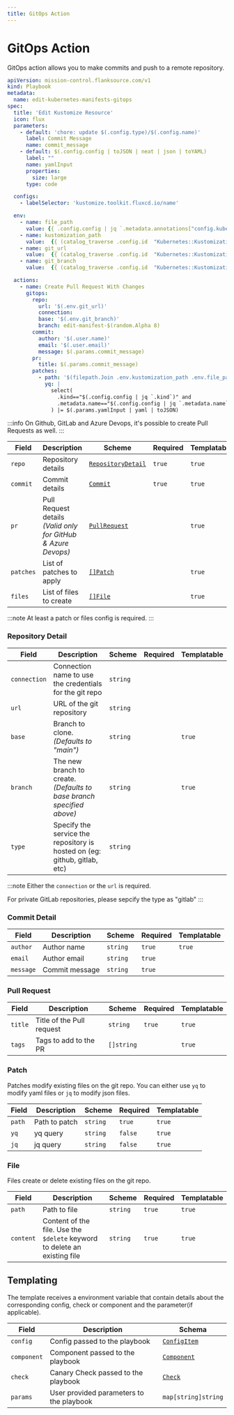 ```yaml
---
title: GitOps Action
---
```


# <Icon name="git"/> GitOps Action

GitOps action allows you to make commits and push to a remote repository.

```yaml title="update-pod-namespace.yaml"
apiVersion: mission-control.flanksource.com/v1
kind: Playbook
metadata:
  name: edit-kubernetes-manifests-gitops
spec:
  title: 'Edit Kustomize Resource'
  icon: flux
  parameters:
    - default: 'chore: update $(.config.type)/$(.config.name)'
      label: Commit Message
      name: commit_message
    - default: $(.config.config | toJSON | neat | json | toYAML)
      label: ""
      name: yamlInput
      properties:
        size: large
      type: code

  configs:
    - labelSelector: 'kustomize.toolkit.fluxcd.io/name'

  env:
    - name: file_path
      value: {{ .config.config | jq `.metadata.annotations["config.kubernetes.io/origin"]` | yaml).path }}
    - name: kustomization_path
      value:  {{ (catalog_traverse .config.id  "Kubernetes::Kustomization").Config | json | jq `.spec.path` }}
    - name: git_url
      value:  {{ (catalog_traverse .config.id  "Kubernetes::Kustomization/Kubernetes::GitRepository").Config | json | jq `.spec.url` }}
    - name: git_branch
      value:  {{ (catalog_traverse .config.id  "Kubernetes::Kustomization/Kubernetes::GitRepository").Config | json | jq `.spec.ref.branch` }}

  actions:
    - name: Create Pull Request With Changes
      gitops:
        repo:
          url: '$(.env.git_url)'
          connection:
          base: '$(.env.git_branch)'
          branch: edit-manifest-$(random.Alpha 8)
        commit:
          author: '$(.user.name)'
          email: '$(.user.email)'
          message: $(.params.commit_message)
        pr:
          title: $(.params.commit_message)
        patches:
          - path: '$(filepath.Join .env.kustomization_path .env.file_path)'
            yq: |
              select(
                .kind=="$(.config.config | jq `.kind`)" and
                .metadata.name=="$(.config.config | jq `.metadata.name`)"
              ) |= $(.params.yamlInput | yaml | toJSON)

```

:::info
On Github, GitLab and Azure Devops, it's possible to create Pull Requests as well.
:::

| Field     | Description                                                   | Scheme                                   | Required | Templatable |
| --------- | ------------------------------------------------------------- | ---------------------------------------- | -------- | ----------- |
| `repo`    | Repository details                                            | [`RepositoryDetail`](#repository-detail) | `true`   | `true`      |
| `commit`  | Commit details                                                | [`Commit`](#commit-detail)               | `true`   | `true`      |
| `pr`      | Pull Request details _(Valid only for GitHub & Azure Devops)_ | [`PullRequest`](#pull-request)           |          | `true`      |
| `patches` | List of patches to apply                                      | [`[]Patch`](#patch)                      |          | `true`      |
| `files`   | List of files to create                                       | [`[]File`](#file)                        |          | `true`      |

:::note
At least a patch or files config is required.
:::

### Repository Detail

| Field        | Description                                                               | Scheme   | Required | Templatable |
| ------------ | ------------------------------------------------------------------------- | -------- | -------- | ----------- |
| `connection` | Connection name to use the credentials for the git repo                   | `string` |          |             |
| `url`        | URL of the git repository                                                 | `string` |          |             |
| `base`       | Branch to clone. _(Defaults to "main")_                                   | `string` |          | `true`      |
| `branch`     | The new branch to create. _(Defaults to base branch specified above)_     | `string` |          | `true`      |
| `type`       | Specify the service the repository is hosted on (eg: github, gitlab, etc) | `string` |          |             |

:::note
Either the `connection` or the `url` is required.

For private GitLab repositories, please sepcify the type as "gitlab"
:::

### Commit Detail

| Field     | Description    | Scheme   | Required | Templatable |
| --------- | -------------- | -------- | -------- | ----------- |
| `author`  | Author name    | `string` | `true`   | `true`      |
| `email`   | Author email   | `string` | `true`   |             |
| `message` | Commit message | `string` | `true`   |             |

### Pull Request

| Field   | Description               | Scheme     | Required | Templatable |
| ------- | ------------------------- | ---------- | -------- | ----------- |
| `title` | Title of the Pull request | `string`   | `true`   | `true`      |
| `tags`  | Tags to add to the PR     | `[]string` |          | `true`      |

### Patch

Patches modify existing files on the git repo. You can either use `yq` to modify yaml files or `jq` to modify json files.

| Field  | Description   | Scheme   | Required | Templatable |
| ------ | ------------- | -------- | -------- | ----------- |
| `path` | Path to patch | `string` | `true`   | `true`      |
| `yq`   | yq query      | `string` | `false`  | `true`      |
| `jq`   | jq query      | `string` | `false`  | `true`      |

### File

Files create or delete existing files on the git repo.

| Field     | Description                                                               | Scheme   | Required | Templatable |
| --------- | ------------------------------------------------------------------------- | -------- | -------- | ----------- |
| `path`    | Path to file                                                              | `string` | `true`   | `true`      |
| `content` | Content of the file. Use the `$delete` keyword to delete an existing file | `string` | `true`   | `true`      |

## Templating

The template receives a environment variable that contain details about the corresponding config, check or component and the parameter(if applicable).

| Field       | Description                              | Schema                                       |
| ----------- | ---------------------------------------- | -------------------------------------------- |
| `config`    | Config passed to the playbook            | [`ConfigItem`](../references/config_item.md) |
| `component` | Component passed to the playbook         | [`Component`](../references/component.md)    |
| `check`     | Canary Check passed to the playbook      | [`Check`](../references/check.md)            |
| `params`    | User provided parameters to the playbook | `map[string]string`                          |

